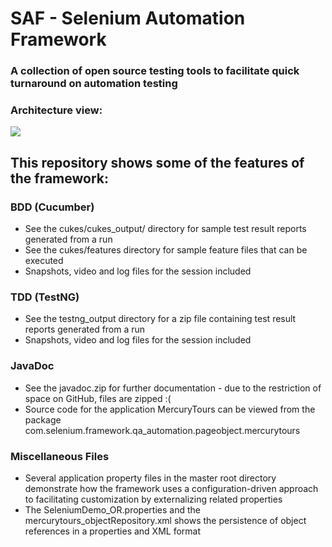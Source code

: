 # SAF - Selenium Automation Framework
### A collection of open source testing tools to facilitate quick turnaround on automation testing
### Architecture view:
![](../master/Conceptual.gif)


## This repository shows some of the features of the framework:
### BDD (Cucumber) 
- See the cukes/cukes_output/ directory for sample test result reports generated from a run
- See the cukes/features directory for sample feature files that can be executed
- Snapshots, video and log files for the session included
  
### TDD (TestNG)
- See the testng_output directory for a zip file containing test result reports generated from a run
- Snapshots, video and log files for the session included
  
### JavaDoc
- See the javadoc.zip for further documentation - due to the restriction of space on GitHub, files are zipped :(
- Source code for the application MercuryTours can be viewed from the package com.selenium.framework.qa_automation.pageobject.mercurytours

### Miscellaneous Files
- Several application property files in the master root directory demonstrate how the framework uses a configuration-driven approach to facilitating customization by externalizing related properties
- The SeleniumDemo_OR.properties and the mercurytours_objectRepository.xml shows the persistence of object references in a properties and XML format
